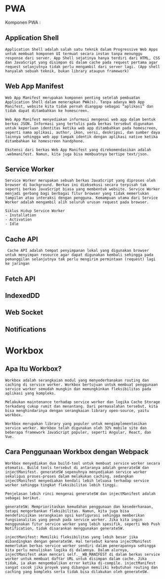 # PWA 

Komponen PWA : 
## Application Shell
    Application Shell adalah salah satu teknik dalam Progressive Web Apps untuk membuat komponen UI termuat secara instan tanpa menunggu response dari server. App Shell sejatinya hanya terdiri dari HTML, CSS dan JavaScript yang disimpan di dalam cache pada request pertama agar request selanjutnya tidak perlu mengambil dari server lagi. (App shell hanyalah sebuah teknik, bukan library ataupun framework)
## Web App Manifest
    Web App Manifest merupakan komponen penting setelah pembuatan Application Shell dalam menerapkan PWA(s). Tanpa adanya Web App Manifest, website kita tidak pernah dianggap sebagai “aplikasi” dan tidak dapat ditambahkan ke homescreen.
    
    Web App Manifest menyediakan informasi mengenai web app dalam bentuk berkas JSON. Informasi yang tertulis pada berkas tersebut digunakan untuk keperluan identitas ketika web app ditambahkan pada homescreen, seperti nama aplikasi, author, ikon, versi, deskripsi, dan sumber daya lainnya sehingga web app tampak identik dengan aplikasi native ketika ditambahkan ke homescreen handphone.
    
    Ekstensi dari berkas Web App Manifest yang direkomendasikan adalah .webmanifest. Namun, kita juga bisa membuatnya bertipe text/json.
## Service Worker
    Service Worker merupakan sebuah berkas JavaScript yang diproses oleh browser di background. Berkas ini dieksekusi secara terpisah tak seperti berkas JavaScript biasa yang membentuk website. Service Worker menjadi gerbang bagi berbagai fitur browser yang tidak memerlukan tampilan atau interaksi dengan pengguna. Kemampuan utama dari Service Worker adalah mengambil alih seluruh urusan request pada browser.

    Siklus Hidup Service Worker
    - Installation
    - Activation
    - Idle
## Cache API
     Cache API adalah tempat penyimpanan lokal yang digunakan browser untuk menyimpan resource agar dapat digunakan kembali sehingga pada pemanggilan selanjutnya tak perlu mengirim permintaan (request) lagi ke jaringan
## Fetch API
## IndexedDD
## Web Socket
## Notifications

# Workbox
## Apa Itu Workbox?
    Workbox adalah serangkaian modul yang menyederhanakan routing dan caching di service worker. Workbox bertujuan untuk membuat penggunaan service worker semudah mungkin dan memungkinkan fleksibilitas pada aplikasi yang kompleks.

    Melakukan maintenance terhadap service worker dan logika Cache Storage terkadang cukup rumit dan menantang. Dari permasalahan tersebut, kita bisa menghindarinya dengan serangkaian library open-source, yaitu workbox.

    Workbox merupakan library yang populer untuk mengimplementasikan service worker. Workbox telah digunakan oleh 32% mobile site dan beberapa framework JavaScript populer, seperti Angular, React, dan Vue.

## Cara Penggunaan Workbox dengan Webpack
    Workbox menyediakan dua build-tool untuk membuat service worker secara otomatis. Build tools tersebut di antaranya adalah generateSW dan injectManifest. generateSW sepenuhnya menyediakan service worker sekaligus proses-proses dalam melakukan caching, sedangkan injectManifest menyediakan kendali lebih leluasa terhadap service worker sehingga tingkat fleksibilitas lebih tinggi.

    Penjelasan lebih rinci mengenai generateSW dan injectManifest adalah sebagai berikut.

    generateSW: Memprioritaskan kemudahan penggunaan dan kesederhanaan, tetapi mengorbankan fleksibilitas. Namun, kita juga bisa mendefinisikan serangkaian opsi konfigurasi sehingga memberikan fungsionalitas yang penuh pada service worker. Jika kita ingin menggunakan fitur service worker yang lebih spesifik, seperti Web Push Notification, tidak disarankan menggunakan generateSW.

    injectManifest: Memiliki fleksibilitas yang lebih besar jika dibandingkan dengan generateSW. Hal tersebut karena injectManifest memerlukan berkas service worker sendiri dalam penerapannya sehingga kita perlu menuliskan logika di dalamnya. Dalam alurnya, injectManifest akan mencari self.__WB_MANIFEST di dalam berkas service worker untuk membuat daftar URL untuk disimpan dalam cache. Jika tidak, ia akan mengembalikan error ketika di-compile. injectManifest sangat cocok jika proyek yang dibangun memiliki kebutuhan routing dan caching yang kompleks serta tidak bisa dilakukan oleh generateSW.